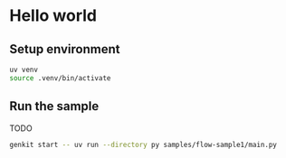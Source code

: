 # Hello world

## Setup environment

```bash
uv venv
source .venv/bin/activate
```

## Run the sample

TODO

```bash
genkit start -- uv run --directory py samples/flow-sample1/main.py
```
